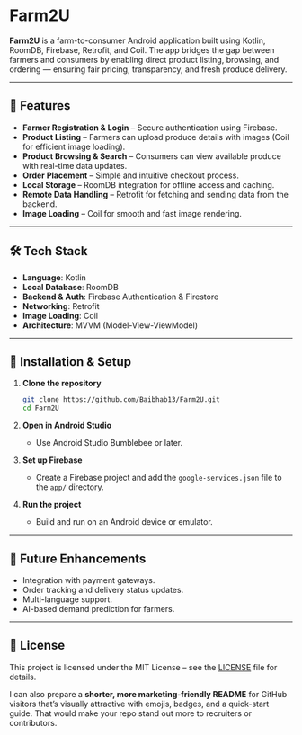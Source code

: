 # Farm2U

**Farm2U** is a farm-to-consumer Android application built using Kotlin, RoomDB, Firebase, Retrofit, and Coil. The app bridges the gap between farmers and consumers by enabling direct product listing, browsing, and ordering — ensuring fair pricing, transparency, and fresh produce delivery.

---

## 📌 Features

* **Farmer Registration & Login** – Secure authentication using Firebase.
* **Product Listing** – Farmers can upload produce details with images (Coil for efficient image loading).
* **Product Browsing & Search** – Consumers can view available produce with real-time data updates.
* **Order Placement** – Simple and intuitive checkout process.
* **Local Storage** – RoomDB integration for offline access and caching.
* **Remote Data Handling** – Retrofit for fetching and sending data from the backend.
* **Image Loading** – Coil for smooth and fast image rendering.

---

## 🛠 Tech Stack

* **Language**: Kotlin
* **Local Database**: RoomDB
* **Backend & Auth**: Firebase Authentication & Firestore
* **Networking**: Retrofit
* **Image Loading**: Coil
* **Architecture**: MVVM (Model-View-ViewModel)

---

## 📲 Installation & Setup

1. **Clone the repository**

   ```bash
   git clone https://github.com/Baibhab13/Farm2U.git
   cd Farm2U
   ```
2. **Open in Android Studio**

   * Use Android Studio Bumblebee or later.
3. **Set up Firebase**

   * Create a Firebase project and add the `google-services.json` file to the `app/` directory.
4. **Run the project**

   * Build and run on an Android device or emulator.

---
## 🚀 Future Enhancements

* Integration with payment gateways.
* Order tracking and delivery status updates.
* Multi-language support.
* AI-based demand prediction for farmers.

---

## 📄 License

This project is licensed under the MIT License – see the [LICENSE](LICENSE) file for details.

I can also prepare a **shorter, more marketing-friendly README** for GitHub visitors that’s visually attractive with emojis, badges, and a quick-start guide.
That would make your repo stand out more to recruiters or contributors.
